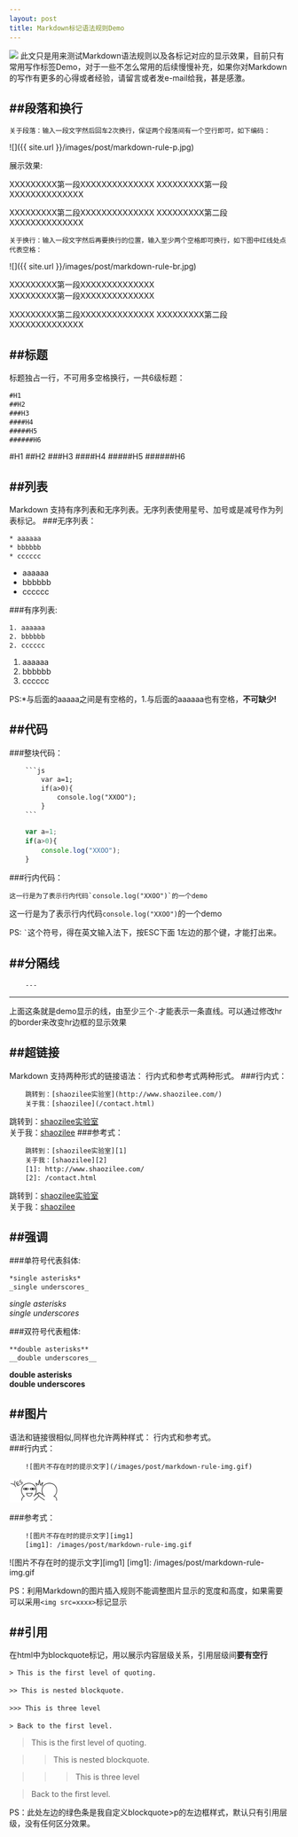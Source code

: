 ```yaml
---
layout: post
title: Markdown标记语法规则Demo
---
```

<img src="{{ site.url }}/images/post/markdown-rule.jpg" class="excerpt">
此文只是用来测试Markdown语法规则以及各标记对应的显示效果，目前只有常用写作标签Demo，对于一些不怎么常用的后续慢慢补充，如果你对Markdown的写作有更多的心得或者经验，请留言或者发e-mail给我，甚是感激。

<!-- ## -->

##段落和换行
------------------------------------
```
关于段落：输入一段文字然后回车2次换行，保证两个段落间有一个空行即可，如下编码：
```
![]({{ site.url }}/images/post/markdown-rule-p.jpg)

展示效果:

XXXXXXXXX第一段XXXXXXXXXXXXXX
XXXXXXXXX第一段XXXXXXXXXXXXXX

XXXXXXXXX第二段XXXXXXXXXXXXXX
XXXXXXXXX第二段XXXXXXXXXXXXXX

```
关于换行：输入一段文字然后再要换行的位置，输入至少两个空格即可换行，如下图中红线处点代表空格：
```
![]({{ site.url }}/images/post/markdown-rule-br.jpg)

XXXXXXXXX第一段XXXXXXXXXXXXXX  
XXXXXXXXX第一段XXXXXXXXXXXXXX

XXXXXXXXX第二段XXXXXXXXXXXXXX
XXXXXXXXX第二段XXXXXXXXXXXXXX

   

   
##标题
------------------------------------
标题独占一行，不可用多空格换行，一共6级标题：

```
#H1
##H2
###H3
####H4
#####H5
######H6

```
#H1
##H2
###H3
####H4
#####H5
######H6


##列表
------------------------------------
Markdown 支持有序列表和无序列表。无序列表使用星号、加号或是减号作为列表标记。
###无序列表：

```
* aaaaaa
* bbbbbb
* cccccc
```
* aaaaaa
* bbbbbb
* cccccc


###有序列表:

```
1. aaaaaa
2. bbbbbb
2. cccccc
```
1. aaaaaa
2. bbbbbb
2. cccccc

PS:\*与后面的aaaaa之间是有空格的，1.与后面的aaaaaa也有空格，**不可缺少!**


##代码
------------------------------------

###整块代码：
```
	```js
		var a=1;
		if(a>0){
			console.log("XXOO");
		}
	```
```

```js
	var a=1;
	if(a>0){
		console.log("XXOO");
	}
```
###行内代码：

```
这一行是为了表示行内代码`console.log("XXOO")`的一个demo

```
这一行是为了表示行内代码`console.log("XXOO")`的一个demo

PS: `` ` ``这个符号，得在英文输入法下，按ESC下面 1左边的那个键，才能打出来。


##分隔线
------------------------------------
```
	---
```
---
上面这条就是demo显示的线，由至少三个`-`才能表示一条直线。可以通过修改hr的border来改变hr边框的显示效果


##超链接
------------------------------------
Markdown 支持两种形式的链接语法： 行内式和参考式两种形式。
###行内式：
```
	跳转到：[shaozilee实验室](http://www.shaozilee.com/)  
	关于我：[shaozilee](/contact.html)
```
跳转到：[shaozilee实验室](http://www.shaozilee.com/)  
关于我：[shaozilee](/contact.html)
###参考式：
```
	跳转到：[shaozilee实验室][1]  
	关于我：[shaozilee][2]
	[1]: http://www.shaozilee.com/
	[2]: /contact.html
```
跳转到：[shaozilee实验室][1]  
关于我：[shaozilee][2]

[1]: http://www.shaozilee.com/
[2]: /contact.html


##强调
------------------------------------
###单符号代表斜体:
```
*single asterisks*   
_single underscores_

```

*single asterisks*   
_single underscores_

###双符号代表粗体:
```
**double asterisks**   
__double underscores__
```

**double asterisks**   
__double underscores__



##图片
------------------------------------
语法和链接很相似,同样也允许两种样式： 行内式和参考式。   
###行内式：
```
	![图片不存在时的提示文字](/images/post/markdown-rule-img.gif)
```
![图片不存在时的提示文字](/images/post/markdown-rule-img.gif)   

###参考式：
```
	![图片不存在时的提示文字][img1]
	[img1]: /images/post/markdown-rule-img.gif
```
![图片不存在时的提示文字][img1]
[img1]: /images/post/markdown-rule-img.gif

PS：利用Markdown的图片插入规则不能调整图片显示的宽度和高度，如果需要可以采用``<img src=xxxx>``标记显示


##引用
------------------------------------
在html中为blockquote标记，用以展示内容层级关系，引用层级间**要有空行**

```
> This is the first level of quoting.

>> This is nested blockquote.

>>> This is three level

> Back to the first level.

```

> This is the first level of quoting.

>> This is nested blockquote.

>>> This is three level

> Back to the first level.

PS：此处左边的绿色条是我自定义blockquote>p的左边框样式，默认只有引用层级，没有任何区分效果。











